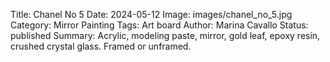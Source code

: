 Title: Chanel No 5
Date: 2024-05-12
Image: images/chanel_no_5.jpg
Category: Mirror Painting
Tags: Art board
Author: Marina Cavallo
Status: published
Summary: Acrylic, modeling paste, mirror, gold leaf, epoxy resin, crushed crystal glass. Framed or unframed. 
